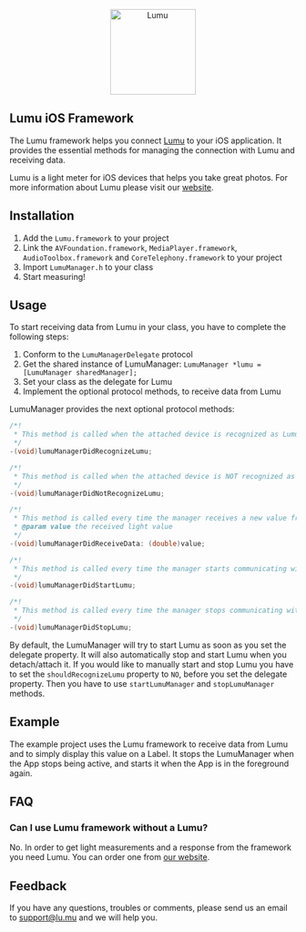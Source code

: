 <p align="center">
  <a href="http://lu.mu/"><img src="http://lu.mu/images/logo.png" alt="Lumu" title="Lumu" width="150px" /></a>
</p>

## Lumu iOS Framework

The Lumu framework helps you connect [Lumu](http://lu.mu/) to your iOS application. It provides the essential methods for managing the connection with Lumu and receiving data.

Lumu is a light meter for iOS devices that helps you take great photos. For more information about Lumu please visit our [website](http://lu.mu/).

## Installation

1. Add the ``Lumu.framework`` to your project
2. Link the ``AVFoundation.framework``, ``MediaPlayer.framework``, ``AudioToolbox.framework`` and ``CoreTelephony.framework`` to your project
3. Import ``LumuManager.h`` to your class
4. Start measuring!

## Usage

To start receiving data from Lumu in your class, you have to complete the following steps:

1. Conform to the ``LumuManagerDelegate`` protocol
2. Get the shared instance of LumuManager: ``LumuManager *lumu = [LumuManager sharedManager];``
3. Set your class as the delegate for Lumu
4. Implement the optional protocol methods, to receive data from Lumu

LumuManager provides the next optional protocol methods: 
```objectivec
/*!
 * This method is called when the attached device is recognized as Lumu.
 */
-(void)lumuManagerDidRecognizeLumu;

/*!
 * This method is called when the attached device is NOT recognized as Lumu.
 */
-(void)lumuManagerDidNotRecognizeLumu;

/*!
 * This method is called every time the manager receives a new value from Lumu.
 * @param value the received light value
 */
-(void)lumuManagerDidReceiveData: (double)value;

/*!
 * This method is called every time the manager starts communicating with Lumu.
 */
-(void)lumuManagerDidStartLumu;

/*!
 * This method is called every time the manager stops communicating with Lumu.
 */
-(void)lumuManagerDidStopLumu;
```

By default, the LumuManager will try to start Lumu as soon as you set the delegate property. It will also automatically stop and start Lumu when you detach/attach it. 
If you would like to manually start and stop Lumu you have to set the ``shouldRecognizeLumu`` property to ``NO``, before you set the delegate property. Then you have to use ``startLumuManager`` and ``stopLumuManager`` methods.

## Example

The example project uses the Lumu framework to receive data from Lumu and to simply display this value on a Label.
It stops the LumuManager when the App stops being active, and starts it when the App is in the foreground again.


## FAQ

### Can I use Lumu framework without a Lumu?

No. In order to get light measurements and a response from the framework you need Lumu. You can order one from [our website](http://lu.mu/).

## Feedback

If you have any questions, troubles or comments, please send us an email to support@lu.mu and we will help you.
